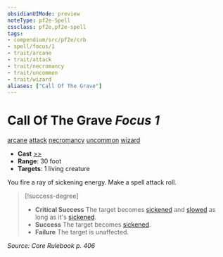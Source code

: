 ```yaml
---
obsidianUIMode: preview
noteType: pf2e-Spell
cssclass: pf2e,pf2e-spell
tags:
- compendium/src/pf2e/crb
- spell/focus/1
- trait/arcane
- trait/attack
- trait/necromancy
- trait/uncommon
- trait/wizard
aliases: ["Call Of The Grave"]
---
```

# Call Of The Grave *Focus 1*   
[arcane](rules/traits/arcane.md "Arcane Tradition Trait")  [attack](rules/traits/attack.md "Attack Combat Trait")  [necromancy](rules/traits/necromancy.md "Necromancy School Trait")  [uncommon](rules/traits/uncommon.md "Uncommon Rarity Trait")  [wizard](rules/traits/wizard.md "Wizard Class Trait")  

- **Cast** [>>](rules/core-rulebook/chapter-9-playing-the-game.md#Actions "Two-Action") 
- **Range**: 30 foot
- **Targets**: 1 living creature

You fire a ray of sickening energy. Make a spell attack roll.

> [!success-degree] 
> - **Critical Success** The target becomes [sickened](rules/conditions.md#Sickened) and [slowed](rules/conditions.md#Slowed) as long as it's [sickened](rules/conditions.md#Sickened).
> - **Success** The target becomes [sickened](rules/conditions.md#Sickened).
> - **Failure** The target is unaffected.

*Source: Core Rulebook p. 406*